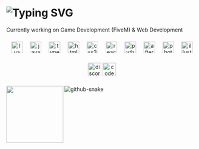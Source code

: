 <h1>
  <picture>
    <source media="(prefers-color-scheme: dark)" srcset="https://readme-typing-svg.demolab.com/?font=Fira+Code&weight=600&size=30&duration=4500&pause=1000&color=FFFFFF&width=435&lines=Hi%F0%9F%91%8B%2C+I%27m+AR1ES!">
    <source media="(prefers-color-scheme: light)" srcset="https://readme-typing-svg.demolab.com/?font=Fira+Code&weight=600&size=30&duration=4500&pause=1000&color=000000&width=435&lines=Hi%F0%9F%91%8B%2C+I%27m+AR1ES!">
    <img src="https://readme-typing-svg.demolab.com/?font=Fira+Code&weight=600&size=30&duration=4500&pause=1000&color=000000&width=435&lines=Hi%F0%9F%91%8B%2C+I%27m+AR1ES!" alt="Typing SVG" />
  </picture>
</h1>

<p align="left">Currently working on Game Development (FiveM) & Web Development</p>

###

<div align="center">
  <img src="https://cdn.jsdelivr.net/gh/devicons/devicon/icons/lua/lua-original.svg" height="30" alt="lua logo"  />
  <img width="12" />
  <img src="https://cdn.jsdelivr.net/gh/devicons/devicon/icons/javascript/javascript-original.svg" height="30" alt="javascript logo"  />
  <img width="12" />
  <img src="https://cdn.jsdelivr.net/gh/devicons/devicon/icons/typescript/typescript-original.svg" height="30" alt="typescript logo"  />
  <img width="12" />
  <img src="https://cdn.jsdelivr.net/gh/devicons/devicon/icons/html5/html5-original.svg" height="30" alt="html5 logo"  />
  <img width="12" />
  <img src="https://cdn.jsdelivr.net/gh/devicons/devicon/icons/css3/css3-original.svg" height="30" alt="css3 logo"  />
  <img width="12" />
  <img src="https://cdn.jsdelivr.net/gh/devicons/devicon/icons/react/react-original.svg" height="30" alt="react logo"  />
  <img width="12" />
  <img src="https://cdn.jsdelivr.net/gh/devicons/devicon/icons/python/python-original.svg" height="30" alt="python logo"  />
  <img width="12" />
  <img src="https://cdn.jsdelivr.net/gh/devicons/devicon/icons/aftereffects/aftereffects-original.svg" height="30" alt="aftereffects logo"  />
  <img width="12" />
  <img src="https://cdn.jsdelivr.net/gh/devicons/devicon/icons/photoshop/photoshop-plain.svg" height="30" alt="photoshop logo"  />
  <img width="12" />
  <img src="https://cdn.jsdelivr.net/gh/devicons/devicon/icons/illustrator/illustrator-plain.svg" height="30" alt="illustrator logo"  />
</div>

###

<div align="center">
  <img src="https://img.shields.io/static/v1?message=Discord&logo=discord&label=serenity.exe&color=6704FA&logoColor=white&labelColor=000000&style=for-the-badge" height="35" alt="discord logo"  />
  <a href="https://codepen.io/kxai99" target="_blank">
    <img src="https://img.shields.io/static/v1?message=Codepen&logo=codepen&label=&color=000000&logoColor=white&labelColor=&style=for-the-badge" height="35" alt="codepen logo"  />
  </a>
</div>

###

<img align="left" height="150" src="https://media0.giphy.com/media/v1.Y2lkPTc5MGI3NjExamkxYzh4NDc5MHIwM2ZoM3BlMjA5MHh0eDM4cWloaXRoeGJscWg2MCZlcD12MV9pbnRlcm5hbF9naWZfYnlfaWQmY3Q9Zw/qNtqBSTTwXyuI/giphy.gif"  />

###
###
<picture>
  <source media="(prefers-color-scheme: dark)" srcset="https://raw.githubusercontent.com/kxai99/kxai99/output/github-snake-dark.svg" />
  <source media="(prefers-color-scheme: light)" srcset="https://raw.githubusercontent.com/kxai99/kxai99/output/github-snake.svg" />
  <img alt="github-snake" src="https://raw.githubusercontent.com/kxai99/kxai99/output/github-snake.svg" />
</picture>